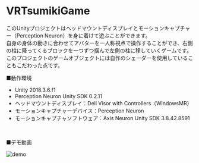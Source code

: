 # VRTsumikiGame

このUnityプロジェクトはヘッドマウントディスプレイとモーションキャプチャー（Perception Neuron）を身に着けて遊ぶことができます。  
自身の身体の動きに合わせてアバターを一人称視点で操作することができ、右側の柱に降ってくるブロックを一つずつ掴んで左側の柱に移していくゲームです。  
このプロジェクトのゲームオブジェクトには自作のシェーダーを使用していることもこだわった点です。

■動作環境
- Unity 2018.3.6.f1
- Perception Neuron Unity SDK 0.2.11
- ヘッドマウントディスプレイ：Dell Visor with Controllers（WindowsMR）
- モーションキャプチャーデバイス：Perception Neuron
- モーションキャプチャソフトウェア：Axis Neuron Unity SDK 3.8.42.8591

<br>

■デモ動画  

![demo](https://raw.githubusercontent.com/wiki/abeyou1022/VRTsumikiGame/images/VRTsumikiGame_%E3%83%87%E3%83%A2%E5%8B%95%E7%94%BB.gif)
